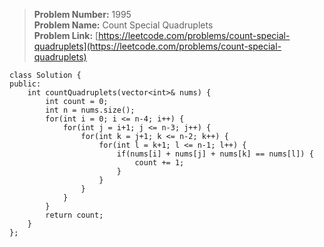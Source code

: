 > **Problem Number:** 1995 <br>
> **Problem Name:** Count Special Quadruplets <br>
> **Problem Link:** [https://leetcode.com/problems/count-special-quadruplets](https://leetcode.com/problems/count-special-quadruplets) <br>

    class Solution {
    public:
        int countQuadruplets(vector<int>& nums) {
            int count = 0;
            int n = nums.size();
            for(int i = 0; i <= n-4; i++) {
                for(int j = i+1; j <= n-3; j++) {
                    for(int k = j+1; k <= n-2; k++) {
                        for(int l = k+1; l <= n-1; l++) {
                            if(nums[i] + nums[j] + nums[k] == nums[l]) {
                                count += 1;
                            }
                        }
                    }
                }
            }
            return count;
        }
    };